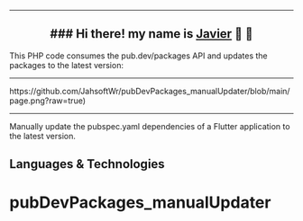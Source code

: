 <hr>

<h2 align="center">
### Hi there! my name is <a href="https://github.com/JahsoftWr">Javier</a> 👋 💬
</h2>
This PHP code consumes the pub.dev/packages API and updates the packages to the latest version:
<hr>
<span>https://github.com/JahsoftWr/pubDevPackages_manualUpdater/blob/main/page.png?raw=true</span><span>)</span>
<hr>

Manually update the pubspec.yaml dependencies of a Flutter application to the latest version.

<h2 align="left">Languages & Technologies</h2>


# pubDevPackages_manualUpdater
